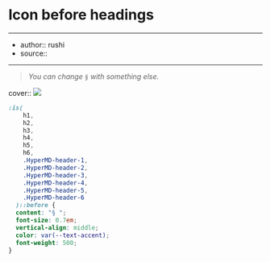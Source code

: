 

# Icon before headings

---

- author:: rushi
- source::

---

> _You can change `§` with something else._

cover:: ![](https://i.imgur.com/ocKrrzy.png)

```css
:is(
    h1,
    h2,
    h3,
    h4,
    h5,
    h6,
    .HyperMD-header-1,
    .HyperMD-header-2,
    .HyperMD-header-3,
    .HyperMD-header-4,
    .HyperMD-header-5,
    .HyperMD-header-6
  )::before {
  content: "§ ";
  font-size: 0.7em;
  vertical-align: middle;
  color: var(--text-accent);
  font-weight: 500;
}
```
